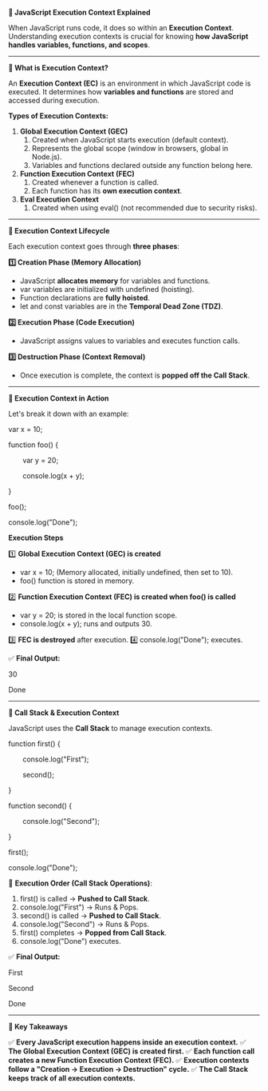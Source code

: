 ﻿**🚀 JavaScript Execution Context Explained**

When JavaScript runs code, it does so within an **Execution Context**. Understanding execution contexts is crucial for knowing **how JavaScript handles variables, functions, and scopes**.

-----
**📌 What is Execution Context?**

An **Execution Context (EC)** is an environment in which JavaScript code is executed. It determines how **variables and functions** are stored and accessed during execution.

**Types of Execution Contexts:**

1. **Global Execution Context (GEC)**
   1. Created when JavaScript starts execution (default context).
   1. Represents the global scope (window in browsers, global in Node.js).
   1. Variables and functions declared outside any function belong here.
1. **Function Execution Context (FEC)**
   1. Created whenever a function is called.
   1. Each function has its **own execution context**.
1. **Eval Execution Context**
   1. Created when using eval() (not recommended due to security risks).
-----
**📌 Execution Context Lifecycle**

Each execution context goes through **three phases**:

**1️⃣ Creation Phase (Memory Allocation)**

- JavaScript **allocates memory** for variables and functions.
- var variables are initialized with undefined (hoisting).
- Function declarations are **fully hoisted**.
- let and const variables are in the **Temporal Dead Zone (TDZ)**.

**2️⃣ Execution Phase (Code Execution)**

- JavaScript assigns values to variables and executes function calls.

**3️⃣ Destruction Phase (Context Removal)**

- Once execution is complete, the context is **popped off the Call Stack**.
-----
**📌 Execution Context in Action**

Let's break it down with an example:

var x = 10;

function foo() {

`    `var y = 20;

`    `console.log(x + y);

}

foo();

console.log("Done");

**Execution Steps**

1️⃣ **Global Execution Context (GEC) is created**

- var x = 10; (Memory allocated, initially undefined, then set to 10).
- foo() function is stored in memory.

2️⃣ **Function Execution Context (FEC) is created when foo() is called**

- var y = 20; is stored in the local function scope.
- console.log(x + y); runs and outputs 30.

3️⃣ **FEC is destroyed** after execution.
4️⃣ console.log("Done"); executes.

✅ **Final Output:**

30

Done

-----
**📌 Call Stack & Execution Context**

JavaScript uses the **Call Stack** to manage execution contexts.

function first() {

`    `console.log("First");

`    `second();

}

function second() {

`    `console.log("Second");

}

first();

console.log("Done");

🔹 **Execution Order (Call Stack Operations)**:

1. first() is called → **Pushed to Call Stack**.
1. console.log("First") → Runs & Pops.
1. second() is called → **Pushed to Call Stack**.
1. console.log("Second") → Runs & Pops.
1. first() completes → **Popped from Call Stack**.
1. console.log("Done") executes.

✅ **Final Output:**

First

Second

Done

-----
**📌 Key Takeaways**

✅ **Every JavaScript execution happens inside an execution context.**
✅ **The Global Execution Context (GEC) is created first.**
✅ **Each function call creates a new Function Execution Context (FEC).**
✅ **Execution contexts follow a "Creation → Execution → Destruction" cycle.**
✅ **The Call Stack keeps track of all execution contexts.**

